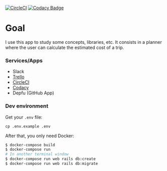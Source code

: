 [![CircleCI](https://circleci.com/gh/bcrivelaro/simple_trip_planner/tree/master.svg?style=svg)](https://circleci.com/gh/bcrivelaro/simple_trip_planner/tree/master)
[![Codacy Badge](https://api.codacy.com/project/badge/Grade/a4d9464a737941cab9ecc721bc495a81)](https://www.codacy.com/app/brunosantoscrivelaro/simple_trip_planner?utm_source=github.com&amp;utm_medium=referral&amp;utm_content=bcrivelaro/simple_trip_planner&amp;utm_campaign=Badge_Grade)

# Goal
I use this app to study some concepts, libraries, etc. It consists in a planner where the user can calculate the estimated cost of a trip.

### Services/Apps

- Slack
- [Trello](https://trello.com/b/SqzuJiMe/simple-trip-planner)
- [CircleCI](https://circleci.com/gh/bcrivelaro/simple_trip_planner/tree/master)
- [Codacy](https://app.codacy.com/project/brunosantoscrivelaro/simple_trip_planner/dashboard)
- Depfu (GitHub App)

### Dev environment

Get your `.env` file:

```
cp .env.example .env
```

After that, you only need Docker:

```bash
$ docker-compose build
$ docker-compose run
# In another terminal window
$ docker-compose run web rails db:create
$ docker-compose run web rails db:migrate
```

